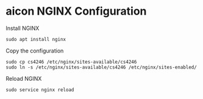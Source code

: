 # aicon NGINX Configuration

Install NGINX
```
sudo apt install nginx
```

Copy the configuration 
```
sudo cp cs4246 /etc/nginx/sites-available/cs4246
sudo ln -s /etc/nginx/sites-available/cs4246 /etc/nginx/sites-enabled/
```

Reload NGINX
```
sudo service nginx reload
```
